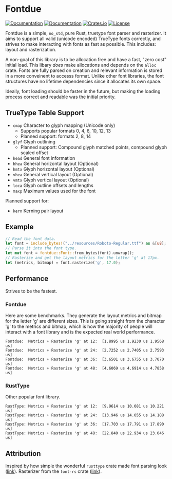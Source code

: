 # Fontdue

[![Documentation](https://travis-ci.org/mooman219/fontdue.svg?branch=master)](https://travis-ci.org/mooman219/fontdue)
[![Documentation](https://docs.rs/fontdue/badge.svg)](https://docs.rs/fontdue)
[![Crates.io](https://img.shields.io/crates/v/fontdue.svg)](https://crates.io/crates/fontdue)
[![License](https://img.shields.io/crates/l/fontdue.svg)](https://github.com/mooman219/fontdue/blob/master/LICENSE)

Fontdue is a simple, `no_std`, pure Rust, truetype font parser and rasterizer. It aims to support all valid (unicode encoded) TrueType fonts correctly, and strives to make interacting with fonts as fast as possible. This includes: layout and rasterization.

A non-goal of this library is to be allocation free and have a fast, "zero cost" initial load. This libary _does_ make allocations and depends on the `alloc` crate. Fonts are fully parsed on creation and relevant information is stored in a more conveinent to accesss format. Unlike other font libraries, the font structures have no lifetime dependencies since it allocates its own space.

Ideally, font loading should be faster in the future, but making the loading process correct and readable was the initial priority.

## TrueType Table Support
- `cmap` Character to glyph mapping (Unicode only)
  - Supports popular formats 0, 4, 6, 10, 12, 13
  - Planned support: formats 2, 8, 14
- `glyf` Glyph outlining
  - Planned support: Compound glyph matched points, compound glyph scaled offset
- `head` General font information
- `hhea` General horizontal layout (Optional)
- `hmtx` Glyph horizontal layout (Optional)
- `vhea` General vertical layout (Optional)
- `vmtx` Glyph vertical layout (Optional)
- `loca` Glyph outline offsets and lengths
- `maxp` Maximum values used for the font

Planned support for:
- `kern` Kerning pair layout

## Example

```rust
// Read the font data.
let font = include_bytes!("../resources/Roboto-Regular.ttf") as &[u8];
// Parse it into the font type.
let mut font = fontdue::Font::from_bytes(font).unwrap();
// Rasterize and get the layout metrics for the letter 'g' at 17px.
let (metrics, bitmap) = font.rasterize('g', 17.0);
```

## Performance

Strives to be the fastest.

### Fontdue

Here are some benchmarks. They generate the layout metrics and bitmap for the letter 'g' are different sizes. This is going straight from the character 'g' to the metrics and bitmap, which is how the majority of people will interact with a font library and is the expected real world performance.

```
Fontdue:  Metrics + Rasterize 'g' at 12:  [1.8995 us 1.9230 us 1.9568 us]
Fontdue:  Metrics + Rasterize 'g' at 24:  [2.7252 us 2.7405 us 2.7593 us]
Fontdue:  Metrics + Rasterize 'g' at 36:  [3.6501 us 3.6755 us 3.7070 us]
Fontdue:  Metrics + Rasterize 'g' at 48:  [4.6069 us 4.6914 us 4.7858 us]
```

### RustType

Other popular font library.

```
RustType: Metrics + Rasterize 'g' at 12:  [9.9614 us 10.081 us 10.221 us]
RustType: Metrics + Rasterize 'g' at 24:  [13.946 us 14.055 us 14.188 us]
RustType: Metrics + Rasterize 'g' at 36:  [17.703 us 17.791 us 17.890 us]
RustType: Metrics + Rasterize 'g' at 48:  [22.840 us 22.934 us 23.046 us]
```

## Attribution

Inspired by how simple the wonderful `rusttype` crate made font parsing look ([link](https://gitlab.redox-os.org/redox-os/rusttype)). Rasterizer from the `font-rs` crate ([link](https://github.com/raphlinus/font-rs)).
